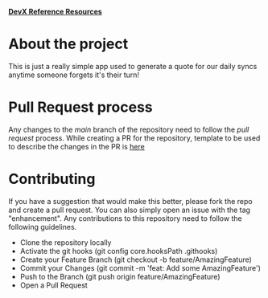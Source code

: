 

**[DevX Reference Resources](https://docs.devx.resmed.com/)**

# About the project

This is just a really simple app used to generate a quote for our daily syncs anytime someone forgets it's their turn!

# Pull Request process
Any changes to the *main* branch of the repository need to follow the *pull request* process.
While creating a PR for the repository, template to be used to describe the changes in the PR is [here](https://github.com/resmed/devx-template-basic/blob/main/.github/pull_request_template.md)

# Contributing
If you have a suggestion that would make this better, please fork the repo and create a pull request. You can also simply open an issue with the tag "enhancement". 
Any contributions to this repository need to follow the following guidelines.

* Clone the repository locally
* Activate the git hooks (git config core.hooksPath .githooks)
* Create your Feature Branch (git checkout -b feature/AmazingFeature)
* Commit your Changes (git commit -m 'feat: Add some AmazingFeature')
* Push to the Branch (git push origin feature/AmazingFeature)
* Open a Pull Request
